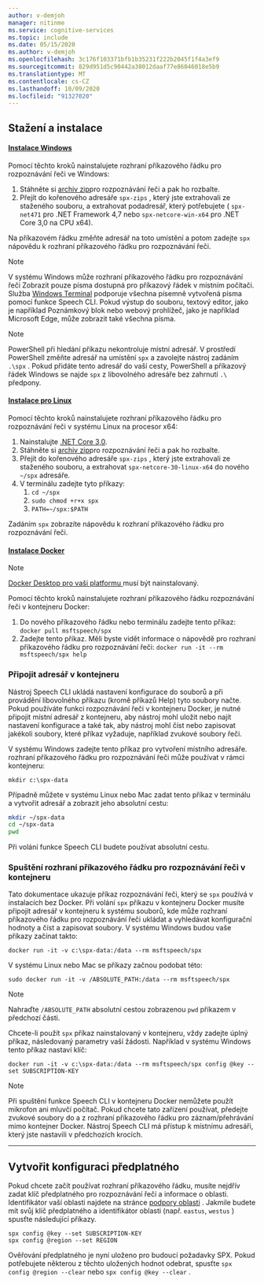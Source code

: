 ```yaml
---
author: v-demjoh
manager: nitinme
ms.service: cognitive-services
ms.topic: include
ms.date: 05/15/2020
ms.author: v-demjoh
ms.openlocfilehash: 3c176f103371bfb1b35231f222b2045f1f4a3ef9
ms.sourcegitcommit: 829d951d5c90442a38012daaf77e86046018e5b9
ms.translationtype: MT
ms.contentlocale: cs-CZ
ms.lasthandoff: 10/09/2020
ms.locfileid: "91327020"
---
```

## <a name="download-and-install"></a>Stažení a instalace

#### <a name="windows-install"></a>[Instalace Windows](#tab/windowsinstall)

Pomocí těchto kroků nainstalujete rozhraní příkazového řádku pro rozpoznávání řeči ve Windows:

1. Stáhněte si [archiv zip](https://aka.ms/speech/spx-zips.zip)pro rozpoznávání řeči a pak ho rozbalte.
2. Přejít do kořenového adresáře `spx-zips` , který jste extrahovali ze staženého souboru, a extrahovat podadresář, který potřebujete ( `spx-net471` pro .NET Framework 4,7 nebo `spx-netcore-win-x64` pro .NET Core 3,0 na CPU x64).

Na příkazovém řádku změňte adresář na toto umístění a potom zadejte `spx` nápovědu k rozhraní příkazového řádku pro rozpoznávání řeči.

> [!NOTE]
> V systému Windows může rozhraní příkazového řádku pro rozpoznávání řeči Zobrazit pouze písma dostupná pro příkazový řádek v místním počítači.
> Služba [Windows Terminal](https://www.microsoft.com/en-us/p/windows-terminal/9n0dx20hk701) podporuje všechna písemně vytvořená písma pomocí funkce Speech CLI.
> Pokud výstup do souboru, textový editor, jako je například Poznámkový blok nebo webový prohlížeč, jako je například Microsoft Edge, může zobrazit také všechna písma.

> [!NOTE]
> PowerShell při hledání příkazu nekontroluje místní adresář. V prostředí PowerShell změňte adresář na umístění `spx` a zavolejte nástroj zadáním `.\spx` .
> Pokud přidáte tento adresář do vaší cesty, PowerShell a příkazový řádek Windows se najde `spx` z libovolného adresáře bez zahrnutí `.\` předpony.

#### <a name="linux-install"></a>[Instalace pro Linux](#tab/linuxinstall)

Pomocí těchto kroků nainstalujete rozhraní příkazového řádku pro rozpoznávání řeči v systému Linux na procesor x64:

1. Nainstalujte [.NET Core 3,0](https://dotnet.microsoft.com/download/dotnet-core/3.0).
2. Stáhněte si [archiv zip](https://aka.ms/speech/spx-zips.zip)pro rozpoznávání řeči a pak ho rozbalte.
3. Přejít do kořenového adresáře `spx-zips` , který jste extrahovali ze staženého souboru, a extrahovat `spx-netcore-30-linux-x64` do nového `~/spx` adresáře.
4. V terminálu zadejte tyto příkazy:
   1. `cd ~/spx`
   2. `sudo chmod +r+x spx`
   3. `PATH=~/spx:$PATH`

Zadáním `spx` zobrazíte nápovědu k rozhraní příkazového řádku pro rozpoznávání řeči.

#### <a name="docker-install"></a>[Instalace Docker](#tab/dockerinstall)

> [!NOTE]
> <a href="https://www.docker.com/get-started" target="_blank">Docker Desktop pro vaši platformu <span class="docon docon-navigate-external x-hidden-focus"></span> </a> musí být nainstalovaný.

Pomocí těchto kroků nainstalujete rozhraní příkazového řádku rozpoznávání řeči v kontejneru Docker:

1. Do nového příkazového řádku nebo terminálu zadejte tento příkaz:  `docker pull msftspeech/spx`
2. Zadejte tento příkaz. Měli byste vidět informace o nápovědě pro rozhraní příkazového řádku pro rozpoznávání řeči: `docker run -it --rm msftspeech/spx help`

### <a name="mount-a-directory-in-the-container"></a>Připojit adresář v kontejneru

Nástroj Speech CLI ukládá nastavení konfigurace do souborů a při provádění libovolného příkazu (kromě příkazů Help) tyto soubory načte.
Pokud používáte funkci rozpoznávání řeči v kontejneru Docker, je nutné připojit místní adresář z kontejneru, aby nástroj mohl uložit nebo najít nastavení konfigurace a také tak, aby nástroj mohl číst nebo zapisovat jakékoli soubory, které příkaz vyžaduje, například zvukové soubory řeči.

V systému Windows zadejte tento příkaz pro vytvoření místního adresáře. rozhraní příkazového řádku pro rozpoznávání řeči může používat v rámci kontejneru:

`mkdir c:\spx-data`

Případně můžete v systému Linux nebo Mac zadat tento příkaz v terminálu a vytvořit adresář a zobrazit jeho absolutní cestu:

```bash
mkdir ~/spx-data
cd ~/spx-data
pwd
```

Při volání funkce Speech CLI budete používat absolutní cestu.

### <a name="run-speech-cli-in-the-container"></a>Spuštění rozhraní příkazového řádku pro rozpoznávání řeči v kontejneru

Tato dokumentace ukazuje příkaz rozpoznávání řeči, který se `spx` používá v instalacích bez Docker.
Při volání `spx` příkazu v kontejneru Docker musíte připojit adresář v kontejneru k systému souborů, kde může rozhraní příkazového řádku pro rozpoznávání řeči ukládat a vyhledávat konfigurační hodnoty a číst a zapisovat soubory.
V systému Windows budou vaše příkazy začínat takto:

`docker run -it -v c:\spx-data:/data --rm msftspeech/spx`

V systému Linux nebo Mac se příkazy začnou podobat této:

`sudo docker run -it -v /ABSOLUTE_PATH:/data --rm msftspeech/spx`

> [!NOTE]
> Nahraďte `/ABSOLUTE_PATH` absolutní cestou zobrazenou `pwd` příkazem v předchozí části.

Chcete-li použít `spx` příkaz nainstalovaný v kontejneru, vždy zadejte úplný příkaz, následovaný parametry vaší žádosti.
Například v systému Windows tento příkaz nastaví klíč:

`docker run -it -v c:\spx-data:/data --rm msftspeech/spx config @key --set SUBSCRIPTION-KEY`

> [!NOTE]
> Při spuštění funkce Speech CLI v kontejneru Docker nemůžete použít mikrofon ani mluvčí počítač.
> Pokud chcete tato zařízení používat, předejte zvukové soubory do a z rozhraní příkazového řádku pro záznam/přehrávání mimo kontejner Docker.
> Nástroj Speech CLI má přístup k místnímu adresáři, který jste nastavili v předchozích krocích.

***

## <a name="create-subscription-config"></a>Vytvořit konfiguraci předplatného

Pokud chcete začít používat rozhraní příkazového řádku, musíte nejdřív zadat klíč předplatného pro rozpoznávání řeči a informace o oblasti. Identifikátor vaší oblasti najdete na stránce [podpory oblasti](https://docs.microsoft.com/azure/cognitive-services/speech-service/regions#speech-sdk) . Jakmile budete mít svůj klíč předplatného a identifikátor oblasti (např. `eastus`, `westus` ) spusťte následující příkazy.

```shell
spx config @key --set SUBSCRIPTION-KEY
spx config @region --set REGION
```

Ověřování předplatného je nyní uloženo pro budoucí požadavky SPX. Pokud potřebujete některou z těchto uložených hodnot odebrat, spusťte `spx config @region --clear` nebo `spx config @key --clear` .
